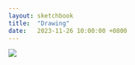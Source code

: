 ```yaml
---
layout: sketchbook
title:  "Drawing"
date:   2023-11-26 10:00:00 +0800
---
```


<img src="/Sketchbook/Images/{ page.date | date: '%Y-%m-%d' }/preview.jpg">
